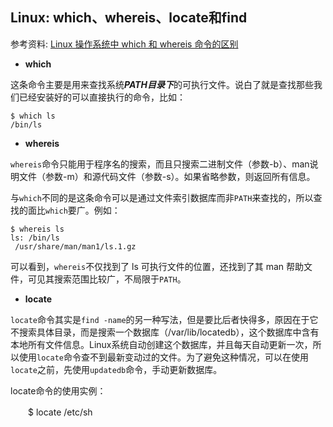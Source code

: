 ## Linux: which、whereis、locate和find

参考资料: [Linux 操作系统中 which 和 whereis 命令的区别](https://blog.csdn.net/qq_33826564/article/details/82906115)

* **which**

这条命令主要是用来查找系统***PATH目录下***的可执行文件。说白了就是查找那些我们已经安装好的可以直接执行的命令，比如：

```shell
$ which ls
/bin/ls
```

* **whereis**

`whereis`命令只能用于程序名的搜索，而且只搜索二进制文件（参数-b）、man说明文件（参数-m）和源代码文件（参数-s）。如果省略参数，则返回所有信息。

与`which`不同的是这条命令可以是通过文件索引数据库而非`PATH`来查找的，所以查找的面比`which`要广。例如：

```shell
$ whereis ls
ls: /bin/ls
 /usr/share/man/man1/ls.1.gz
```

可以看到，`whereis`不仅找到了 ls 可执行文件的位置，还找到了其 man 帮助文件，可见其搜索范围比较广，不局限于`PATH`。


* **locate**

`locate`命令其实是`find -name`的另一种写法，但是要比后者快得多，原因在于它不搜索具体目录，而是搜索一个数据库（/var/lib/locatedb），这个数据库中含有本地所有文件信息。Linux系统自动创建这个数据库，并且每天自动更新一次，所以使用`locate`命令查不到最新变动过的文件。为了避免这种情况，可以在使用`locate`之前，先使用`updatedb`命令，手动更新数据库。

locate命令的使用实例：

　　$ locate /etc/sh